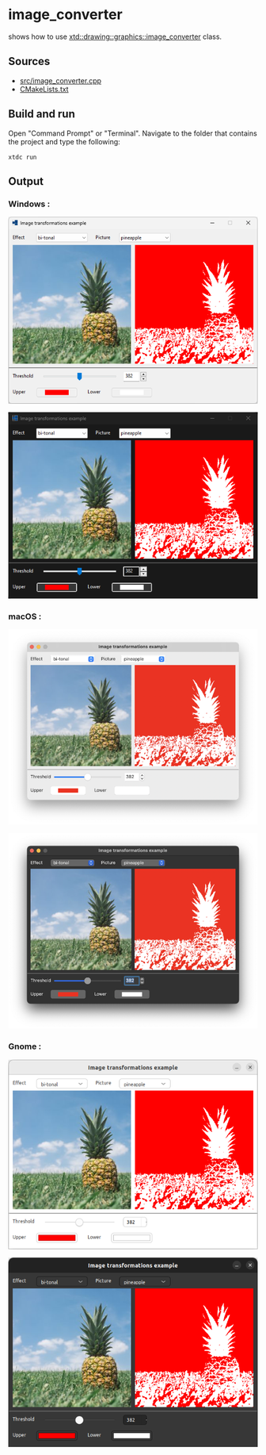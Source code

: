 # image_converter

shows how to use [xtd::drawing::graphics::image_converter](https://gammasoft71.github.io/xtd/reference_guides/latest/classxtd_1_1drawing_1_1image__transformer.html) class.

## Sources

* [src/image_converter.cpp](src/image_converter.cpp)
* [CMakeLists.txt](CMakeLists.txt)

## Build and run

Open "Command Prompt" or "Terminal". Navigate to the folder that contains the project and type the following:

```shell
xtdc run
```

## Output

### Windows :

![Screenshot](../../../../docs/pictures/examples/image_converter_w.png)

![Screenshot](../../../../docs/pictures/examples/image_converter_wd.png)

### macOS :

![Screenshot](../../../../docs/pictures/examples/image_converter_m.png)

![Screenshot](../../../../docs/pictures/examples/image_converter_md.png)

### Gnome :

![Screenshot](../../../../docs/pictures/examples/image_converter_g.png)

![Screenshot](../../../../docs/pictures/examples/image_converter_gd.png)
